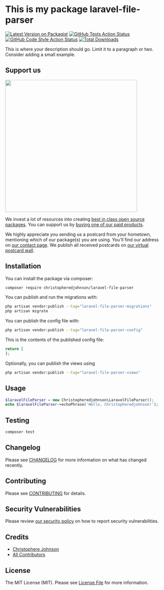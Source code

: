 # This is my package laravel-file-parser

[![Latest Version on Packagist](https://img.shields.io/packagist/v/christopheredjohnson/laravel-file-parser.svg?style=flat-square)](https://packagist.org/packages/christopheredjohnson/laravel-file-parser)
[![GitHub Tests Action Status](https://img.shields.io/github/actions/workflow/status/christopheredjohnson/laravel-file-parser/run-tests.yml?branch=main&label=tests&style=flat-square)](https://github.com/christopheredjohnson/laravel-file-parser/actions?query=workflow%3Arun-tests+branch%3Amain)
[![GitHub Code Style Action Status](https://img.shields.io/github/actions/workflow/status/christopheredjohnson/laravel-file-parser/fix-php-code-style-issues.yml?branch=main&label=code%20style&style=flat-square)](https://github.com/christopheredjohnson/laravel-file-parser/actions?query=workflow%3A"Fix+PHP+code+style+issues"+branch%3Amain)
[![Total Downloads](https://img.shields.io/packagist/dt/christopheredjohnson/laravel-file-parser.svg?style=flat-square)](https://packagist.org/packages/christopheredjohnson/laravel-file-parser)

This is where your description should go. Limit it to a paragraph or two. Consider adding a small example.

## Support us

[<img src="https://github-ads.s3.eu-central-1.amazonaws.com/laravel-file-parser.jpg?t=1" width="419px" />](https://spatie.be/github-ad-click/laravel-file-parser)

We invest a lot of resources into creating [best in class open source packages](https://spatie.be/open-source). You can support us by [buying one of our paid products](https://spatie.be/open-source/support-us).

We highly appreciate you sending us a postcard from your hometown, mentioning which of our package(s) you are using. You'll find our address on [our contact page](https://spatie.be/about-us). We publish all received postcards on [our virtual postcard wall](https://spatie.be/open-source/postcards).

## Installation

You can install the package via composer:

```bash
composer require christopheredjohnson/laravel-file-parser
```

You can publish and run the migrations with:

```bash
php artisan vendor:publish --tag="laravel-file-parser-migrations"
php artisan migrate
```

You can publish the config file with:

```bash
php artisan vendor:publish --tag="laravel-file-parser-config"
```

This is the contents of the published config file:

```php
return [
];
```

Optionally, you can publish the views using

```bash
php artisan vendor:publish --tag="laravel-file-parser-views"
```

## Usage

```php
$laravelFileParser = new Christopheredjohnson\LaravelFileParser();
echo $laravelFileParser->echoPhrase('Hello, Christopheredjohnson!');
```

## Testing

```bash
composer test
```

## Changelog

Please see [CHANGELOG](CHANGELOG.md) for more information on what has changed recently.

## Contributing

Please see [CONTRIBUTING](CONTRIBUTING.md) for details.

## Security Vulnerabilities

Please review [our security policy](../../security/policy) on how to report security vulnerabilities.

## Credits

- [Christophere Johnson](https://github.com/christopheredjohnson)
- [All Contributors](../../contributors)

## License

The MIT License (MIT). Please see [License File](LICENSE.md) for more information.
